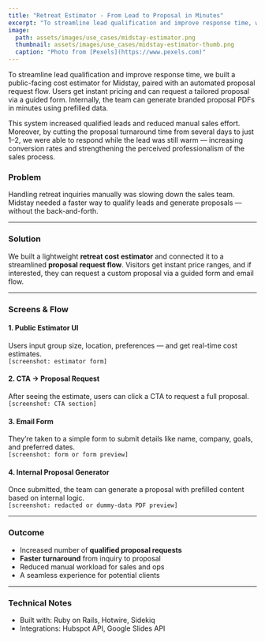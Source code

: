 ```yaml
---
title: "Retreat Estimator - From Lead to Proposal in Minutes"
excerpt: "To streamline lead qualification and improve response time, we built a public-facing cost estimator for Midstay, paired with an automated proposal request flow. Users get instant pricing and can request a tailored proposal via a guided form. Internally, the team can generate branded proposal PDFs in minutes using prefilled data. This system increased qualified leads and reduced manual sales effort."
image: 
  path: assets/images/use_cases/midstay-estimator.png
  thumbnail: assets/images/use_cases/midstay-estimator-thumb.png
  caption: "Photo from [Pexels](https://www.pexels.com)"
---
```


To streamline lead qualification and improve response time, we built a public-facing cost estimator for Midstay, paired with an automated proposal request flow. Users get instant pricing and can request a tailored proposal via a guided form. Internally, the team can generate branded proposal PDFs in minutes using prefilled data.<br>

This system increased qualified leads and reduced manual sales effort. Moreover, by cutting the proposal turnaround time from several days to just 1–2, we were able to respond while the lead was still warm — increasing conversion rates and strengthening the perceived professionalism of the sales process.

### Problem  
Handling retreat inquiries manually was slowing down the sales team. Midstay needed a faster way to qualify leads and generate proposals — without the back-and-forth.

---

### Solution  
We built a lightweight **retreat cost estimator** and connected it to a streamlined **proposal request flow**. Visitors get instant price ranges, and if interested, they can request a custom proposal via a guided form and email flow.

---

### Screens & Flow

#### 1. Public Estimator UI  
Users input group size, location, preferences — and get real-time cost estimates.  
`[screenshot: estimator form]`

#### 2. CTA → Proposal Request  
After seeing the estimate, users can click a CTA to request a full proposal.  
`[screenshot: CTA section]`

#### 3. Email Form  
They’re taken to a simple form to submit details like name, company, goals, and preferred dates.  
`[screenshot: form or form preview]`

#### 4. Internal Proposal Generator  
Once submitted, the team can generate a proposal with prefilled content based on internal logic.  
`[screenshot: redacted or dummy-data PDF preview]`

---

### Outcome  
- Increased number of **qualified proposal requests**  
- **Faster turnaround** from inquiry to proposal  
- Reduced manual workload for sales and ops  
- A seamless experience for potential clients

---

### Technical Notes
- Built with: Ruby on Rails, Hotwire, Sidekiq
- Integrations: Hubspot API, Google Slides API

